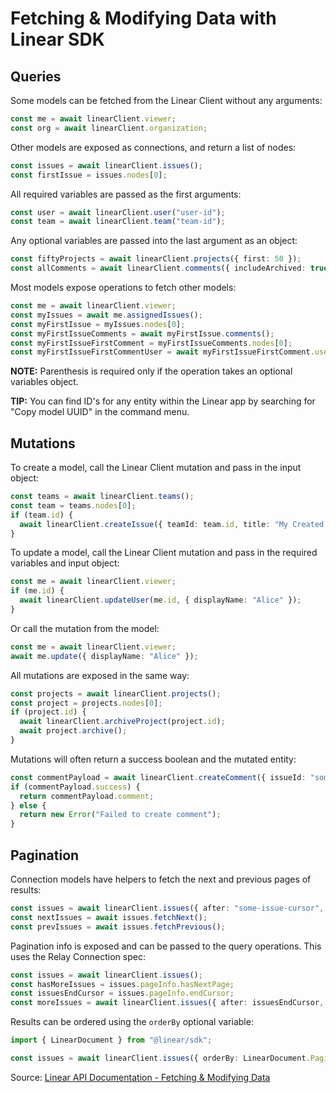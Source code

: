 # Fetching & Modifying Data with Linear SDK

## Queries

Some models can be fetched from the Linear Client without any arguments:

```typescript
const me = await linearClient.viewer;
const org = await linearClient.organization;
```

Other models are exposed as connections, and return a list of nodes:

```typescript
const issues = await linearClient.issues();
const firstIssue = issues.nodes[0];
```

All required variables are passed as the first arguments:

```typescript
const user = await linearClient.user("user-id");
const team = await linearClient.team("team-id");
```

Any optional variables are passed into the last argument as an object:

```typescript
const fiftyProjects = await linearClient.projects({ first: 50 });
const allComments = await linearClient.comments({ includeArchived: true });
```

Most models expose operations to fetch other models:

```typescript
const me = await linearClient.viewer;
const myIssues = await me.assignedIssues();
const myFirstIssue = myIssues.nodes[0];
const myFirstIssueComments = await myFirstIssue.comments();
const myFirstIssueFirstComment = myFirstIssueComments.nodes[0];
const myFirstIssueFirstCommentUser = await myFirstIssueFirstComment.user;
```

**NOTE:** Parenthesis is required only if the operation takes an optional variables object.

**TIP:** You can find ID's for any entity within the Linear app by searching for "Copy model UUID" in the command menu.

## Mutations

To create a model, call the Linear Client mutation and pass in the input object:

```typescript
const teams = await linearClient.teams();
const team = teams.nodes[0];
if (team.id) {
  await linearClient.createIssue({ teamId: team.id, title: "My Created Issue" });
}
```

To update a model, call the Linear Client mutation and pass in the required variables and input object:

```typescript
const me = await linearClient.viewer;
if (me.id) {
  await linearClient.updateUser(me.id, { displayName: "Alice" });
}
```

Or call the mutation from the model:

```typescript
const me = await linearClient.viewer;
await me.update({ displayName: "Alice" });
```

All mutations are exposed in the same way:

```typescript
const projects = await linearClient.projects();
const project = projects.nodes[0];
if (project.id) {
  await linearClient.archiveProject(project.id);
  await project.archive();
}
```

Mutations will often return a success boolean and the mutated entity:

```typescript
const commentPayload = await linearClient.createComment({ issueId: "some-issue-id" });
if (commentPayload.success) {
  return commentPayload.comment;
} else {
  return new Error("Failed to create comment");
}
```

## Pagination

Connection models have helpers to fetch the next and previous pages of results:

```typescript
const issues = await linearClient.issues({ after: "some-issue-cursor", first: 10 });
const nextIssues = await issues.fetchNext();
const prevIssues = await issues.fetchPrevious();
```

Pagination info is exposed and can be passed to the query operations. This uses the Relay Connection spec:

```typescript
const issues = await linearClient.issues();
const hasMoreIssues = issues.pageInfo.hasNextPage;
const issuesEndCursor = issues.pageInfo.endCursor;
const moreIssues = await linearClient.issues({ after: issuesEndCursor, first: 10 });
```

Results can be ordered using the `orderBy` optional variable:

```typescript
import { LinearDocument } from "@linear/sdk";

const issues = await linearClient.issues({ orderBy: LinearDocument.PaginationOrderBy.UpdatedAt });
```

Source: [Linear API Documentation - Fetching & Modifying Data](https://developers.linear.app/docs/sdk/fetching-and-modifying-data) 